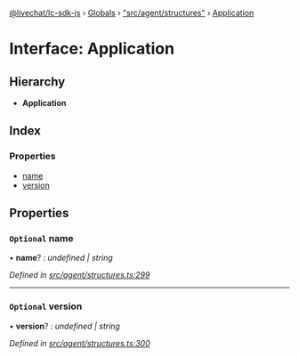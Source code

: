 [@livechat/lc-sdk-js](../README.md) › [Globals](../globals.md) › ["src/agent/structures"](../modules/_src_agent_structures_.md) › [Application](_src_agent_structures_.application.md)

# Interface: Application

## Hierarchy

* **Application**

## Index

### Properties

* [name](_src_agent_structures_.application.md#optional-name)
* [version](_src_agent_structures_.application.md#optional-version)

## Properties

### `Optional` name

• **name**? : *undefined | string*

*Defined in [src/agent/structures.ts:299](https://github.com/livechat/lc-sdk-js/blob/ce4846a/src/agent/structures.ts#L299)*

___

### `Optional` version

• **version**? : *undefined | string*

*Defined in [src/agent/structures.ts:300](https://github.com/livechat/lc-sdk-js/blob/ce4846a/src/agent/structures.ts#L300)*
